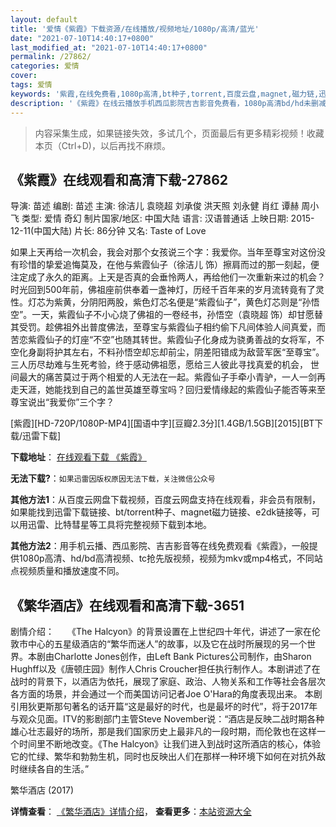 ```yaml
---
layout: default
title: '爱情《紫霞》下载资源/在线播放/视频地址/1080p/高清/蓝光'
date: "2021-07-10T14:40:17+0800"
last_modified_at: "2021-07-10T14:40:17+0800"
permalink: /27862/
categories: 爱情
cover:
tags: 爱情
keywords: '紫霞,在线免费看,1080p高清,bt种子,torrent,百度云盘,magnet,磁力链,迅雷下载资源'
description: '《紫霞》在线云播放手机西瓜影院吉吉影音免费看，1080p高清bd/hd未删减完整版和tc抢先枪版，mkv/mp4格式，附带bt/torrent种子、magnet/磁力链、百度云盘、网盘资源迅雷下载链接'
---
```


>内容采集生成，如果链接失效，多试几个，页面最后有更多精彩视频！收藏本页（Ctrl+D)，以后再找不麻烦。


## 《紫霞》在线观看和高清下载-27862

导演: 苗述 编剧: 苗述 主演: 徐洁儿 袁晓超 刘承俊 洪天照 刘永健 肖红 谭赫 周小飞 类型: 爱情 奇幻 制片国家/地区: 中国大陆 语言: 汉语普通话 上映日期: 2015-12-11(中国大陆) 片长: 86分钟 又名: Taste of Love

如果上天再给一次机会，我会对那个女孩说三个字：我爱你。当年至尊宝对这份没有珍惜的挚爱追悔莫及，在他与紫霞仙子（徐洁儿 饰）擦肩而过的那一刻起，便注定成了永久的距离。上天是否真的会垂怜两人，再给他们一次重新来过的机会？ 时光回到500年前，佛祖座前供奉着一盏神灯，历经千百年来的岁月流转竟有了灵性。灯芯为紫黄，分阴阳两股，紫色灯芯名便是“紫霞仙子”，黄色灯芯则是“孙悟空”。一天，紫霞仙子不小心烧了佛祖的一卷经书，孙悟空（袁晓超 饰）却甘愿替其受罚。趁佛祖外出普度佛法，至尊宝与紫霞仙子相约偷下凡间体验人间真爱，而苦恋紫霞仙子的灯座“不空”也随其转世。紫霞仙子化身成为骁勇善战的女将军，不空化身副将护其左右，不料孙悟空却忘却前尘，阴差阳错成为敌营军医“至尊宝”。 三人历尽劫难与生死考验，终于感动佛祖愿，愿给三人彼此寻找真爱的机会， 世间最大的痛苦莫过于两个相爱的人无法在一起。紫霞仙子手牵小青驴，一人一剑再走天涯，她能找到自己的盖世英雄至尊宝吗？回归爱情缘起的紫霞仙子能否等来至尊宝说出“我爱你”三个字？


[紫霞][HD-720P/1080P-MP4][国语中字][豆瓣2.3分][1.4GB/1.5GB][2015][BT下载/迅雷下载]

**下载地址**： [在线观看下载 《紫霞》](https://www.btdx8.com/torrent/taste_of_love_2015.html) 


**无法下载?**：`如果迅雷因版权原因无法下载，关注微信公众号 `

**其他方法1**：从百度云网盘下载视频，百度云网盘支持在线观看，非会员有限制，如果能找到迅雷下载链接、bt/torrent种子、magnet磁力链接、e2dk链接等，可以用迅雷、比特彗星等工具将完整视频下载到本地。

**其他方法2**：用手机云播、西瓜影院、吉吉影音等在线免费观看《紫霞》，一般提供1080p高清、hd/bd高清视频、tc抢先版视频，视频为mkv或mp4格式，不同站点视频质量和播放速度不同。


## 《繁华酒店》在线观看和高清下载-3651

剧情介绍：　　《The Halcyon》的背景设置在上世纪四十年代，讲述了一家在伦敦市中心的五星级酒店的“繁华而迷人”的故事，以及它在战时所展现的另一个世界。本剧由Charlotte Jones创作，由Left Bank Pictures公司制作，由Sharon Hughff以及《唐顿庄园》制作人Chris Croucher担任执行制作人。本剧讲述了在战时的背景下，以酒店为依托，展现了家庭、政治、人物关系和工作等社会各层次各方面的场景，并会通过一个而美国访问记者Joe O'Hara的角度表现出来。 本剧引用狄更斯那句著名的话开篇“这是最好的时代，也是最坏的时代”，将于2017年与观众见面。ITV的影剧部门主管Steve November说：“酒店是反映二战时期各种雄心壮志最好的场所，那是我们国家历史上最非凡的一段时期，而伦敦也在这样一个时间里不断地改变。《The Halcyon》让我们进入到战时这所酒店的核心，体验它的忙绿、繁华和勃勃生机，同时也反映出人们在那样一种环境下如何在对抗外敌时继续各自的生活。”


繁华酒店 (2017)

**详情查看**： [《繁华酒店》详情介绍](/movie/3651/)， **查看更多**：[本站资源大全](/movie/t/all/)

